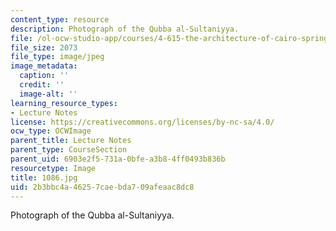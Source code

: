 ```yaml
---
content_type: resource
description: Photograph of the Qubba al-Sultaniyya.
file: /ol-ocw-studio-app/courses/4-615-the-architecture-of-cairo-spring-2002/2b3bbc4a46257caebda709afeaac8dc8_1086.jpg
file_size: 2073
file_type: image/jpeg
image_metadata:
  caption: ''
  credit: ''
  image-alt: ''
learning_resource_types:
- Lecture Notes
license: https://creativecommons.org/licenses/by-nc-sa/4.0/
ocw_type: OCWImage
parent_title: Lecture Notes
parent_type: CourseSection
parent_uid: 6903e2f5-731a-0bfe-a3b8-4ff0493b836b
resourcetype: Image
title: 1086.jpg
uid: 2b3bbc4a-4625-7cae-bda7-09afeaac8dc8
---
```

Photograph of the Qubba al-Sultaniyya.